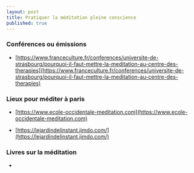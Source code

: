 ```yaml
---
layout: post
title: Pratiquer la méditation pleine conscience 
published: true
---
```



### Conférences ou émissions 

* [https://www.franceculture.fr/conferences/universite-de-strasbourg/pourquoi-il-faut-mettre-la-meditation-au-centre-des-therapies](https://www.franceculture.fr/conferences/universite-de-strasbourg/pourquoi-il-faut-mettre-la-meditation-au-centre-des-therapies)


### Lieux pour méditer à paris

* [https://www.ecole-occidentale-meditation.com](https://www.ecole-occidentale-meditation.com)

* [https://lejardindelinstant.jimdo.com/](https://lejardindelinstant.jimdo.com/)

### Livres sur la méditation

* 
